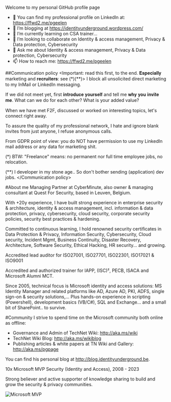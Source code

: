 Welcome to my personal GitHub profile page
- 👔 You can find my professional profile on LinkedIn at: https://ffwd2.me/pgeelen
- 📃 I’m blogging at https://identityunderground.wordpress.com/
- 🌱 I’m currently learning on CSA trainer...
- 👯 I’m looking to collaborate on Identity & access management, Privacy & Data protection, Cybersecurity
- 💬 Ask me about Identity & access management, Privacy & Data protection, Cybersecurity
- 📫 How to reach me: https://ffwd2.me/pgeelen

##Communication policy
<Important: read this first, to the end. 𝐄𝐬𝐩𝐞𝐜𝐢𝐚𝐥𝐥𝐲 marketing and 𝐫𝐞𝐜𝐫𝐮𝐢𝐭𝐞𝐫𝐬: see (*)(**)>
I block all unsolicited direct marketing to my InMail or LinkedIn messaging.

If we did not meet yet, first 𝐢𝐧𝐭𝐫𝐨𝐝𝐮𝐜𝐞 𝐲𝐨𝐮𝐫𝐬𝐞𝐥𝐟 and tell me 𝐰𝐡𝐲 𝐲𝐨𝐮 𝐢𝐧𝐯𝐢𝐭𝐞 𝐦𝐞. 
What can we do for each other? What is your added value?

When we have met F2F, discussed or worked on interesting topics, let's connect right away. 

To assure the quality of my professional network, I hate and ignore blank invites from just anyone, I refuse anonymous calls. 

From GDPR point of view: you do NOT have permission to use my LinkedIn mail address or any data for marketing shit.

(*) BTW: "Freelance" means: no permanent nor full time employee jobs, no relocation.

(**) I <was> developer in my stone age.. So don't bother sending (application) dev jobs.
</Communication policy>

#About me
Managing Partner at CyberMinute, also owner & managing consultant at Quest For Security, based in Leuven, Belgium.

With +20y experience, I have built strong experience in enterprise security & architecture, identity & access management, incl. information & data protection, privacy, cybersecurity, cloud security, corporate security policies, security best practices & hardening.

Committed to continuous learning, I hold renowned security certificates in Data Protection & Privacy, Information Security, Cybersecurity, Cloud security, Incident Mgmt, Business Continuity, Disaster Recovery, Architecture, Software Security, Ethical Hacking, HR security... and growing.

Accredited lead auditor for ISO27001, ISO27701, ISO22301, ISO17021 & ISO9001

Accredited and authorized trainer for IAPP, (ISC)², PECB, ISACA and Microsoft Alumni MCT.

Since 2005, technical focus is Microsoft identity and access solutions: MS Identity Manager and related platforms like AD, Azure AD, PKI, ADFS, single sign-on & security solutions,… 
Plus hands-on experience in scripting (Powershell), development basics (VB/C#), SQL and Exchange... and a small bit of SharePoint.. to survive.

#Community
I strive to spend time on the Microsoft community both online as offline: 
- Governance and Admin of TechNet Wiki: http://aka.ms/wiki
- TechNet Wiki Blog: http://aka.ms/wikiblog
- Publishing articles & white papers at TN Wiki and Gallery: http://aka.ms/pgpage

You can find his personal blog at http://blog.identityunderground.be. 

10x Microsoft MVP Security (Identity and Access), 2008 - 2023

Strong believer and active supporter of knowledge sharing to build and grow the security & privacy communities.

![Microsoft MVP](https://identityunderground.files.wordpress.com/2010/10/mvp_horizontal_fullcolor.png)
